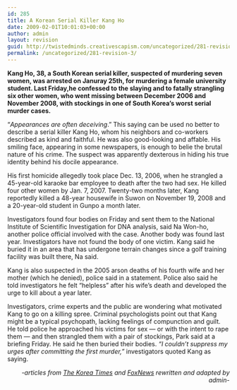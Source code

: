 ```yaml
---
id: 285
title: A Korean Serial Killer Kang Ho
date: 2009-02-01T10:01:03+00:00
author: admin
layout: revision
guid: http://twistedminds.creativescapism.com/uncategorized/281-revision-3/
permalink: /uncategorized/281-revision-3/
---
```

<p class="dropcap-first">
  <strong>Kang Ho, 38, a South Korean serial killer, suspected of murdering seven women, was arrested on Januray 25th, for murdering a female university student. Last Friday,he confessed to the slaying and to fatally strangling six other women, who went missing between December 2006 and November 2008, with stockings in one of South Korea&#8217;s worst serial murder cases.</strong>
</p>

<img title="Kang Ho" src="/img/post/KangHo.jpg alt=" alt="" align="left" /> &#8220;_Appearances are often deceiving_.&#8221; This saying can be used no better to describe a serial killer Kang Ho, whom his neighbors and co-workers described as kind and faithful. He was also good-looking and affable. His smiling face, appearing in some newspapers, is enough to belie the brutal nature of his crime. The suspect was apparently dexterous in hiding his true identity behind his docile appearance.

His first homicide allegedly took place Dec. 13, 2006, when he strangled a 45-year-old karaoke bar employee to death after the two had sex. He killed four other women by Jan. 7, 2007. Twenty-two months later, Kang reportedly killed a 48-year housewife in Suwon on November 19, 2008 and a 20-year-old student in Gunpo a month later.

Investigators found four bodies on Friday and sent them to the National Institute of Scientific Investigation for DNA analysis, said Na Won-ho, another police official involved with the case. Another body was found last year. Investigators have not found the body of one victim. Kang said he buried it in an area that has undergone terrain changes since a golf training facility was built there, Na said.

Kang is also suspected in the 2005 arson deaths of his fourth wife and her mother (which he denied), police said in a statement. Police also said he told investigators he felt &#8220;helpless&#8221; after his wife&#8217;s death and developed the urge to kill about a year later.

Investigators, crime experts and the public are wondering what motivated Kang to go on a killing spree. Criminal psychologists point out that Kang might be a typical psychopath, lacking feelings of compunction and guilt. He told police he approached his victims for sex — or with the intent to rape them — and then strangled them with a pair of stockings, Park said at a briefing Friday. He said he then buried their bodies. _&#8220;I couldn&#8217;t suppress my urges after committing the first murder,&#8221;_ investigators quoted Kang as saying.

<p style="text-align: right;">
  <em>-articles from <a title="The Korea Times" href="http://www.koreatimes.co.kr">The Korea Times</a> and <a title="Fox News" href="http://www.foxnews.com">FoxNews</a> rewritten and adapted by admin-</em>
</p>